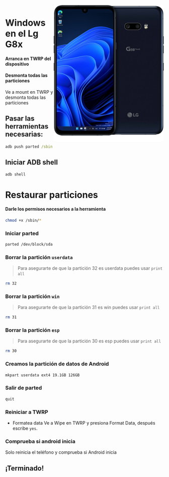  <img align="right" src="https://github.com/Icesito68/Port-Windows-11-Lg-G8x/blob/Lg-G8x/mh2lm.png" width="350" alt="Windows 11 Running On A Lg G8x">


# Windows en el Lg G8x

#### Arranca en TWRP del dispositivo

#### Desmonta todas las particiones
Ve a mount en TWRP y desmonta todas las particiones

## Pasar las herramientas necesarias:
```cmd
adb push parted /sbin
```

## Iniciar ADB shell
```cmd
adb shell
```

# Restaurar particiones
#### Darle los permisos necesarios a la herramienta
```sh
chmod +x /sbin/*
```


### Iniciar parted
```sh
parted /dev/block/sda
```

### Borrar la partición `userdata` 
>Para asegurarte de que la partición 32 es userdata puedes usar
>  `print all`
```sh
rm 32
```

### Borrar la partición `win` 
>Para asegurarte de que la partición 31 es win puedes usar
>  `print all`
```sh
rm 31
```

### Borrar la partición `esp` 
>Para asegurarte de que la partición 30 es esp puedes usar
>  `print all`
```sh
rm 30
```

### Creamos la partición de datos de Android
```sh
mkpart userdata ext4 19.1GB 126GB
```

### Salir de parted
```sh
quit
```

### Reiniciar a TWRP

- Formatea data
Ve a Wipe en TWRP y presiona Format Data, 
después escribe `yes`.

### Comprueba si android inicia
Solo reinicia el teléfono y comprueba si Android inicia

## ¡Terminado!
